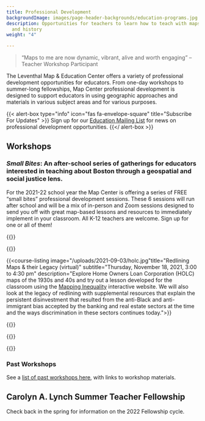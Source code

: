 ```yaml
---
title: Professional Development
backgroundImage: images/page-header-backgrounds/education-programs.jpg
description: Opportunities for teachers to learn how to teach with maps, geography,
  and history
weight: "4"

---
```

> “Maps to me are now dynamic, vibrant, alive and worth engaging” –Teacher Workshop Participant

The Leventhal Map & Education Center offers a variety of professional development opportunities for educators. From one-day workshops to summer-long fellowships, Map Center professional development is designed to support educators in using geographic approaches and materials in various subject areas and for various purposes.

{{< alert-box type="info" icon="fas fa-envelope-square" title="Subscribe For Updates" >}}
Sign up for our [Education Mailing List](https://visitor.r20.constantcontact.com/manage/optin?v=001ty3slyDjv8WLvGvwSdG8euspYmx7UP1YNPw2RbQHz_d15WTFIS4Ksb90bD2Fx0OBYbhpfZ896VoKbMS6m87TTQGTPsIpdO4e29yiAmPsALE%3D) for news on professional development opportunities.
{{</ alert-box >}}

## Workshops

### **_Small Bites_**: An after-school series of gatherings for educators interested in teaching about Boston through a geospatial and social justice lens.

For the 2021-22 school year the Map Center is offering a series of FREE “small bites” professional development sessions. These 6 sessions will run after school and will be a mix of in-person and Zoom sessions designed to send you off with great map-based lessons and resources to immediately implement in your classroom. All K-12 teachers are welcome. Sign up for one or all of them!

{{<course-listing image="/uploads/2021-09-03/mapgiveaway.jpg" title="The Educator Social and Map Giveaway at the Leventhal Map & Education Center (in person)" subtitle="Thursday, September 23, 3:00 to 5:30 pm" description="Drop in when you can and stay as long, or as little, as you like!<br><br>Our first get-together is an opportunity for you to meet us and each other, tour our new exhibition [Bending Lines: Maps and Data from Distortion to Deception](https://www.leventhalmap.org/education/k12/professional-development/), load up your vehicle with free classroom maps (from class sets to beautiful large wall maps of the world), and enjoy some small bites!">}}

{{<course-listing image="/uploads/2021-09-03/tentcity1984.jpg" title="Visualizing Change in Boston (virtual)" subtitle="Thursday, October 7, 2021, 3:00 to 4:30 pm" description="Come try out our lesson developed for Boston high school students that explores four case studies using maps and other resources that show community action and change in Boston, from the Southwest Corridor to the Dudley Triangle. You can take away this ready-to-go lesson along with other versions of _Visualizing Boston_ and use it right away in your classroom.">}}

{{<course-listing image="/uploads/2021-09-03/holc.jpg"title="Redlining Maps & their Legacy (virtual)"  subtitle="Thursday, November 18, 2021, 3:00 to 4:30 pm" description="Explore Home Owners Loan Corporation (HOLC) maps of the 1930s and 40s and try out a lesson developed for the classroom using the [Mapping Inequality](https://dsl.richmond.edu/panorama/redlining/#loc=5/39.1/-94.58) interactive website. We will also look at the legacy of redlining with supplemental resources that explain the persistent disinvestment that resulted from the anti-Black and anti-immigrant bias accepted by the banking and real estate sectors at the time and the ways discrimination in these sectors continues today.">}}

{{<course-listing image="/uploads/2021-09-03/mapgiveaway.jpg" title="Critical Map Reading & Media Literacy (virtual)"  subtitle="Thursday, January 13, 2022, 3:00 to 4:30 pm" description="Maps are a type of media students will come across often. Try out a mini-lesson designed to give students the tools to be critical map readers. We'll also share a research protocol for students looking for maps online to help them assess if they trust what the map is showing and how to ask critical questions.">}}

{{<course-listing image="/uploads/2021-09-03/makeamap.jpg" title="Learn to Make a Digital Map Mini-session (in-person)" subtitle="Thursday, March 10, 2022, 3:00 to 4:30 pm" description="Do you want to help students explore social issues through mapping? We’ll introduce you to some basics of GIS (Geographic Information Systems) and show you how to create a lesson where students can map two layers of geospatial information about Boston such as race and ethnicity data.">}}

{{<course-listing image="/uploads/2021-09-03/sealevel.jpg" title="Environmental Justice in Boston (virtual)" subtitle="Thursday, May 12, 2022, 3:00 to 4:30" description="For our final session of the school year, we’ll explore education connections to our upcoming exhibition _More or Less in Common: Environment and Justice in the Human Landscape._ Explore how environmental harm is borne unequally by different communities, both in the past and the present, and consider how to foster placed-based environmental thinking in students that is coupled with social justice via a map-based lesson.">}}

### Past Workshops

See a [list of past workshops here](/education/k12/past-workshops), with links to workshop materials.

## Carolyn A. Lynch Summer Teacher Fellowship

Check back in the spring for information on the 2022 Fellowship cycle.